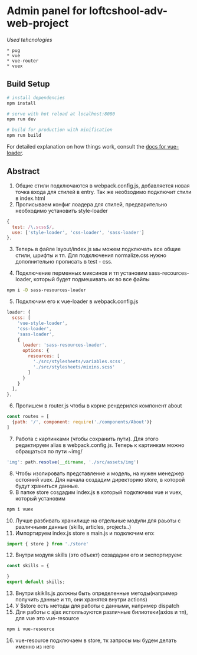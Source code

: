 # Admin panel for loftcshool-adv-web-project

*Used tehcnologies*

    * pug
    * vue
    * vue-router
    * vuex

## Build Setup

``` bash
# install dependencies
npm install

# serve with hot reload at localhost:8080
npm run dev

# build for production with minification
npm run build
```

For detailed explanation on how things work, consult the [docs for vue-loader](http://vuejs.github.io/vue-loader).

## Abstract

1. Общие стили подключаются в webpack.config.js, добавляется новая точка входа для стилей в entry. Так же необзодимо подключит стили в index.html
2. Прописываем конфиг лоадера для стилей, предварительно необходимо установить style-loader
```javascript
{
  test: /\.scss$/,
  use: ['style-loader', 'css-loader', 'sass-loader']
},
```
3. Теперь в файле layout/index.js мы можем подключать все общие стили, шрифты и тп. Для подключения normalize.css нужно дополнительно прописать в test - css. 

4. Подключение перменных миксинов и тп установим sass-recources-loader, который будет подмешивать их во все файлы
``` bash
npm i -D sass-resources-loader
```
5. Подключим его к vue-loader в webpack.config.js
```javascript
loader: {
  scss: [
    'vue-style-loader',
    'css-loader',
    'sass-loader',
    {
      loader: 'sass-resources-loader',
      options: {
        resources: [
          './src/stylesheets/variables.scss',
          './src/stylesheets/mixins.scss'
        ]
      }
    }
  ],
},
```
6. Пропишем в router.js чтобы в корне рендерился компонент about
```javascript
const routes = [
  {path: '/', component: require('./components/About')}
]
```
7. Работа с картинками (чтобы сохранить пути). Для этого редактируем alias в webpack.config.js. Теперь к картинкам можно обращаться по пути ~img/
```javascript
'img': path.resolve(__dirname, './src/assets/img')
```
8. Чтобы изолировать представление и модель, на нужен менеджер остояний vuex. Для начала создадим директорию store, в которой будут храниться данные.
9. В папке store создадим index.js в который подключим vue и vuex, который установим
``` bash
npm i vuex
```
10. Лучше разбивать хранилище на отдельные модули для раьоты с различными данные (skills, articles, projects..)
11. Импортируем index.js store в main.js и подключим его:
```javascript
import { store } from './store'
```
12. Внутри модуля skills (это объект) созададим его и экспортируем:
```javascript
const skills = {

}
export default skills;
``` 
13. Внутри skiklls.js должны быть определенные методы(например получить данные и тп, они хранятся внутри actions)
14. У $store есть методы для работы с данными, например dispatch
15. Для работы с ajax исполльзуются различные билиотеки(axios и тп), для vue это vue-resource
``` bash
npm i vue-resource
```
16. vue-resource подключаем в store, тк запросы мы будем делать именно из него







